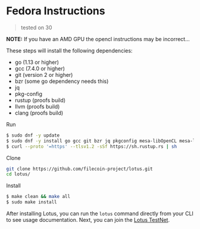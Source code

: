 # Fedora Instructions

> tested on 30

**NOTE:** If you have an AMD GPU the opencl instructions may be incorrect...

These steps will install the following dependencies:

- go (1.13 or higher)
- gcc (7.4.0 or higher)
- git (version 2 or higher)
- bzr (some go dependency needs this)
- jq
- pkg-config
- rustup (proofs build)
- llvm (proofs build)
- clang (proofs build)

Run

```sh
$ sudo dnf -y update
$ sudo dnf -y install go gcc git bzr jq pkgconfig mesa-libOpenCL mesa-libOpenCL-devel opencl-headers ocl-icd ocl-icd-devel clang llvm
$ curl --proto '=https' --tlsv1.2 -sSf https://sh.rustup.rs | sh
```

Clone

```sh
git clone https://github.com/filecoin-project/lotus.git
cd lotus/
```

Install

```sh
$ make clean && make all
$ sudo make install
```

After installing Lotus, you can run the `lotus` command directly from your CLI to see usage documentation. Next, you can join the [Lotus TestNet](https://docs.lotu.sh/en+join-testnet).
